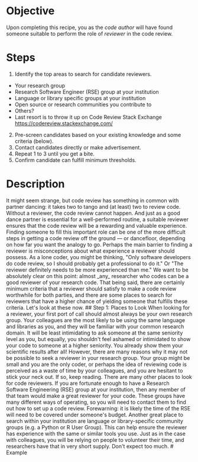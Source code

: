 # Objective

Upon completing this recipe, you as the _code author_ will have found someone
suitable to perform the role of _reviewer_ in the code review.

# Steps

1. Identify the top areas to search for candidate reviewers.
  - Your research group
  - Research Software Engineer (RSE) group at your institution
  - Language or library specific groups at your institution
  - Open source or research communities you contribute to
  - Others?
  - Last resort is to throw it up on Code Review Stack Exchange
    <https://codereview.stackexchange.com/>
2. Pre-screen candidates based on your existing knowledge and some criteria
   (below).
3. Contact candidates directly or make advertisement.
4. Repeat 1 to 3 until you get a bite.
5. Confirm candidate can fulfill minimum thresholds.

# Description

<!--
Rough Outline (not visible in document)

- role and value of the reviewer
  - Does the suitability of the code reviewer determine the "value" of the code
    review?
- Finding someone to review your code is one of the more difficult parts of
  code review. Lots of preconceptions about what experience a reviewer should
have. "Don't they need to be a professional programmer to tell me anything
helpful to do with my code?"
- Headline message: nearly anyone can be a good code reviewer
- that being said, there are some threshold criteria that a reviewer should
  satisfy to make the code review as valuable as possible for both parties,
and there are some places to look that will have a higher chance of yielding a
suitable reviewer. Let's look at those now.

1. Identify the top areas to search for candidate reviewers.
  - Your research group
  - Research Software Engineer (RSE) group at your institution
  - Language or library specific groups at your institution
  - Open source or research communities you contribute to
  - Others?
  - Last resort is to throw it up on Code Review Stack Exchange
    <https://codereview.stackexchange.com/>

2. Pre-screen candidates based on your existing knowledge and some criteria
  - Criteria
    - some level of experience with the programming language you are using
      - they don't need to be experts, but they shouldn't be absolute beginners
      - code review is an opportunity to learn _more_ about a language, not
        learn the language
    - domain knowledge is desirable but not essential
      - it will help the reviewer more quickly grasp the context and what your
        code is doing, but this isn't really the purpose of the code review,
        and researchers outside your field can more than adequately fulfill the
	role of reviewer
    - if you extensively use domain-specific or advanced libraries, a reviewer
      with some experience of these libraries is probably a good idea
 
3. Contact candidates directly or make advertisement.
  - writing an email/message shouldn't be too long or difficult 
  - there might be some awkwardness or difficulties with tone especially if the
    reviewer is more senior than you
  - a casual and less formal feel for the code review is desirable, so if you
    find yourself writing a really formal email/message, then perhaps the
    person you have selected isn't a great fit
  - give some context about _why_ you are asking (link to our section about
    motivations for doing a code review)
  - list your criteria to avoid any awkward conversations down the line if they
      turn out not to be suitable
  - point them to this website if they want more information 
  - give them an idea about time commitment: (what is our estimate for this???)

4. Repeat 1 to 3 until you get a bite.
5. Confirm candidate can fulfill minimum thresholds.
  - this should have been handled in step 3, but remind yourself of the
      criteria and whether the candidate does indeed fulfill them (and also
      in case they might have missed them from your initial message)
  - other than the language criteria, the others should not be seen as deal
      breakers, unless you have a domain-specific or library-specific
      feature you need to have reviewed and think it will be essential for the
      reviewer to have experience in these areas

--!>

It might seem strange, but code review has something in common with partner
dancing: it takes two to tango and (at least) two to review code. Without a
reviewer, the code review cannot happen. And just as a good dance partner is
essential for a well-performed routine, a suitable reviewer ensures that the
code review will be a rewarding and valuable experience. Finding someone to
fill this important role can be one of the more difficult steps in getting a
code review off the ground — or dancefloor, depending on how far you want the
analogy to go.

Perhaps the main barrier to finding a reviewer is misconceptions about what
experience a reviewer should possess. As a lone coder, you might be thinking,
"Only software developers do code review, so I should probably get a
professional to do it." Or "The reviewer definitely needs to be
more experienced than me." We want to be absolutely clear on this point: almost
_any_ researcher who codes can be a good reviewer of your research code.

That being said, there are certainly minimum criteria that a reviewer should
satisfy to make a code review worthwhile for both parties, and there are some
places to search for reviewers that have a higher chance of yielding someone
that fulfills these criteria. Let's look at these now.

## Step 1: Places to Look

When looking for a reviewer, your first port of call should almost always be
your own research group. Your colleagues are the most likely to be using the
same language and libraries as you, and they will be familiar with your
common research domain. It will be least intimidating to ask someone at the
same seniority level as you, but equally, you shouldn't feel ashamed or
intimidated to show your code to someone at a higher seniority. You already
show them your scientific results after all! However, there are many reasons
why it may not be possible to seek a reviewer in your research group. Your
group might be small and you are the only coder, or perhaps the idea of
reviewing code is perceived as a waste of time by your colleagues, and you are
hesitant to stick your neck out. If so, keep reading.

<!--
Probably need to add something about justifying time on code review to
supervisor?
--!>

There are many other places to look for code reviewers. If you are fortunate
enough to have a Research Software Engineering (RSE) group at your institution,
then any member of that team would make a great reviewer for your code.
These groups have many different ways of operating, so you will need to contact
them to find out how to set up a code review. Forewarning: it is likely the
time of the RSE will need to be covered under someone's budget.

Another great place to search within your institution are language or
library-specific community groups (e.g. a Python or R User Group). This can
help ensure the reviewer has experience with the same or similar tools you use.
Just as in the case with colleagues, you will be relying on people to volunteer
their time, and researchers have that in very short supply. Don't expect too
much.


# Example

